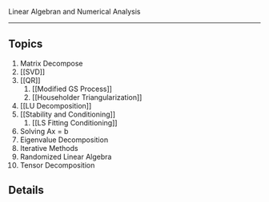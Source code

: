 Linear Algebran and Numerical Analysis

---

## Topics
1. Matrix Decompose
2. [[SVD]]
3. [[QR]]
	1. [[Modified GS Process]]
	2. [[Householder Triangularization]]
4. [[LU Decomposition]]
5. [[Stability and Conditioning]] 
	1. [[LS Fitting Conditioning]]
8. Solving Ax = b
9. Eigenvalue Decomposition
10. Iterative Methods
11. Randomized Linear Algebra
12. Tensor Decomposition

## Details


